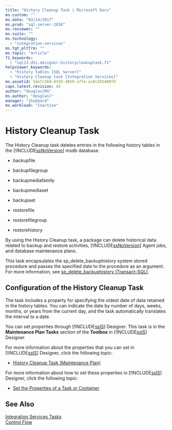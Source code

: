 ```yaml
---
title: "History Cleanup Task | Microsoft Docs"
ms.custom: ""
ms.date: "03/14/2017"
ms.prod: "sql-server-2016"
ms.reviewer: ""
ms.suite: ""
ms.technology: 
  - "integration-services"
ms.tgt_pltfrm: ""
ms.topic: "article"
f1_keywords: 
  - "sql13.dts.designer.historycleanuptask.f1"
helpviewer_keywords: 
  - "history tables [SQL Server]"
  - "History Cleanup task [Integration Services]"
ms.assetid: 5defc5b9-dfd3-4859-a7fe-ac8c2b5480f8
caps.latest.revision: 43
author: "douglaslMS"
ms.author: "douglasl"
manager: "jhubbard"
ms.workload: "Inactive"
---
```

# History Cleanup Task
  The History Cleanup task deletes entries in the following history tables in the [!INCLUDE[ssNoVersion](../../includes/ssnoversion-md.md)] msdb database.  
  
-   backupfile  
  
-   backupfilegroup  
  
-   backupmediafamily  
  
-   backupmediaset  
  
-   backupset  
  
-   restorefile  
  
-   restorefilegroup  
  
-   restorehistory  
  
 By using the History Cleanup task, a package can delete historical data related to backup and restore activities, [!INCLUDE[ssNoVersion](../../includes/ssnoversion-md.md)] Agent jobs, and database maintenance plans.  
  
 This task encapsulates the sp_delete_backuphistory system stored procedure and passes the specified date to the procedure as an argument. For more information, see [sp_delete_backuphistory &#40;Transact-SQL&#41;](../../relational-databases/system-stored-procedures/sp-delete-backuphistory-transact-sql.md).  
  
## Configuration of the History Cleanup Task  
 The task includes a property for specifying the oldest date of data retained in the history tables. You can indicate the date by number of days, weeks, months, or years from the current day, and the task automatically translates the interval to a date.  
  
 You can set properties through [!INCLUDE[ssIS](../../includes/ssis-md.md)] Designer. This task is in the **Maintenance Plan Tasks** section of the **Toolbox** in [!INCLUDE[ssIS](../../includes/ssis-md.md)] Designer.  
  
 For more information about the properties that you can set in [!INCLUDE[ssIS](../../includes/ssis-md.md)] Designer, click the following topic:  
  
-   [History Cleanup Task &#40;Maintenance Plan&#41;](../../relational-databases/maintenance-plans/history-cleanup-task-maintenance-plan.md)  
  
 For more information about how to set these properties in [!INCLUDE[ssIS](../../includes/ssis-md.md)] Designer, click the following topic:  
  
-   [Set the Properties of a Task or Container](http://msdn.microsoft.com/library/52d47ca4-fb8c-493d-8b2b-48bb269f859b)  
  
## See Also  
 [Integration Services Tasks](../../integration-services/control-flow/integration-services-tasks.md)   
 [Control Flow](../../integration-services/control-flow/control-flow.md)  
  
  
